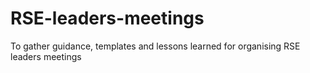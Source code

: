 # RSE-leaders-meetings
To gather guidance, templates and lessons learned for organising RSE leaders meetings
